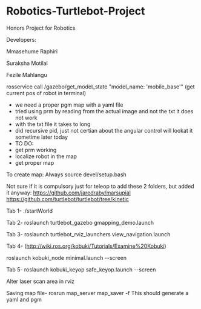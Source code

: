 # Robotics-Turtlebot-Project
Honors Project for Robotics 

Developers: 

Mmasehume Raphiri

Suraksha Motilal

Fezile Mahlangu

rosservice call /gazebo/get_model_state "model_name: 'mobile_base'"
(get current pos of robot in terminal)


- we need a proper pgm map with a yaml file
- tried using prm by reading from the actual image and not the txt it does not work
- with the txt file it takes to long
- did recursive pid, just not certian about the angular control will lookat it sometime later today
- TO DO:
- get prm working 
- localize robot in the map
- get proper map


To create map:
Always source devel/setup.bash

Not sure if it is compulsory just for teleop to add these 2 folders, but added it anyway:
https://github.com/jaredraby/marsupial
https://github.com/turtlebot/turtlebot/tree/kinetic

Tab 1- 
./startWorld

Tab 2- 
roslaunch turtlebot_gazebo gmapping_demo.launch

Tab 3- 
roslaunch turtlebot_rviz_launchers view_navigation.launch

Tab 4-
(http://wiki.ros.org/kobuki/Tutorials/Examine%20Kobuki)

roslaunch kobuki_node minimal.launch --screen

Tab 5-
roslaunch kobuki_keyop safe_keyop.launch --screen

Alter laser scan area in rviz

Saving map file-
rosrun map_server map_saver -f <your map name>
  This should generate a yaml and pgm



